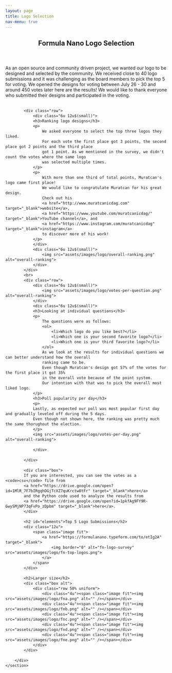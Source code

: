 ```yaml
---
layout: page
title: Logo Selection
nav-menu: true
---
```


<div id="main" class="alt">
	<section id="one">
		<div class="inner">
			<header class="major">
				<h1>Formula Nano Logo Selection</h1>
			</header>
			As an open source and community driven project, we wanted our logo to be designed and selected
			by the community. We received close to 40 logo submissions and it was challenging as the board
			members to pick the top 5 for voting. We opened the designs for voting between July 26 - 30
			and around 450 votes later here are the results! We would like to thank everyone who submitted
			their designs and participated in the voting.<br><br>

			<div class="row">
				<div class="6u 12u$(small)">
				<h3>Ranking logo designs</h3>
				<p>
					We asked everyone to select the top three logos they liked.
					For each vote the first place got 3 points, the second place got 2 points and the third place
					got 1 point. As we mentioned in the survey, we didn't count the votes where the same logo
					was selected multiple times.
				</p>
				<p>
					With more than one third of total points, Muratcan's logo came first place!
					We would like to congratulate Muratcan for his great design.
					Check out his
					<a href="http://www.muratcanicdag.com" target="_blank">website</a>,
					<a href="https://www.youtube.com/muratcanicdag/" target="_blank">YouTube channel</a>, and
					<a href="https://www.instagram.com/muratcanicdag" target="_blank">instagram</a>
					to discover more of his work!
				</p>
				</div>
				<div class="6u 12u$(small)">
					<img src="assets/images/logo/overall-ranking.png" alt="overall-ranking">
				</div>
			</div>
			<br>
			<div class="row">
				<div class="6u 12u$(small)">
					<img src="assets/images/logo/votes-per-question.png" alt="overall-ranking">
				</div>
				<div class="6u 12u$(small)">
				<h3>Looking at individual questions</h3>
				<p>
					The questions were as follows:
					<ol>
						<li>Which logo do you like best?</li>
						<li>Which one is your second favorite logo?</li>
						<li>Which one is your third favorite logo?</li>
					</ol>
					As we look at the results for individual questions we can better understand how the overall
					ranking came to be.
					Even though Muratcan's design got 57% of the votes for the first place it got 35%
					in the overall vote because of the point system.
					Our intention with that was to pick the overall most liked logo.
				</p>
				<h3>Poll popularity per day</h3>
				<p>
				Lastly, as expected our poll was most popular first day and gradually leveled off during the 5 days.
				Even though not shown here, the ranking was pretty much the same thorughout the election.
				</p>
				<img src="assets/images/logo/votes-per-day.png" alt="overall-ranking">

				</div>

			</div>

			<div class="box">
			If you are interested, you can see the votes as a <code>csv</code> file from
			<a href="https://drive.google.com/open?id=1MlR_7F7bIRgqhDGjTcXZ7quKrctw8tFr" target="_blank">here</a>
			and the Python code used to analyze the results from
			<a href="https://drive.google.com/open?id=1pkfAg9FY9R-GwySMjNP73qFvPo_zDpbm" target="_blank">here</a>.
			</div>

			<h2 id="elements">Top 5 Logo Submissions</h2>
			<div class="12u">
				<span class="image fit">
					<a href="https://formulanano.typeform.com/to/etIg2A" target="_blank">
						<img border="0" alt="fn-logo-survey" src="assets/images/logo/fn-top-logos.png">
					</a>
				</span>
			</div>

			<h2>Larger size</h2>
			<div class="box alt">
				<div class="row 50% uniform">
					<div class="4u"><span class="image fit"><img src="assets/images/logo/fna.png" alt="" /></span></div>
					<div class="4u"><span class="image fit"><img src="assets/images/logo/fnb.png" alt="" /></span></div>
					<div class="4u"><span class="image fit"><img src="assets/images/logo/fnc.png" alt="" /></span></div>
					<div class="4u"><span class="image fit"><img src="assets/images/logo/fnd.png" alt="" /></span></div>
					<div class="4u"><span class="image fit"><img src="assets/images/logo/fne.png" alt="" /></span></div>
				</div>
			</div>

		</div>
	</section>
</div>
